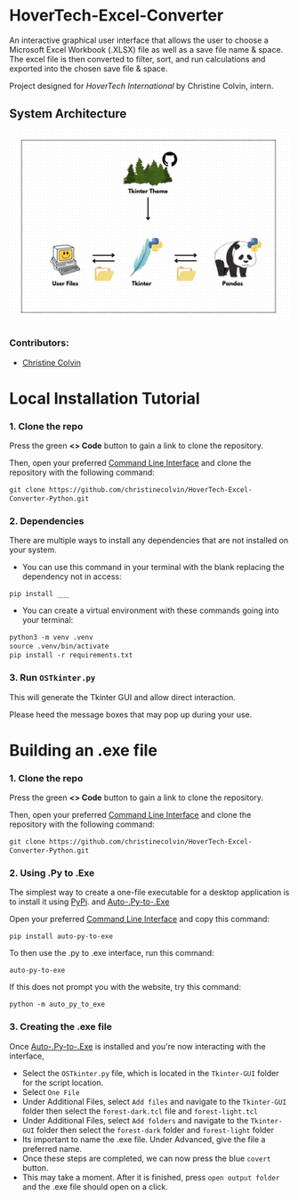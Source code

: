 # HoverTech-Excel-Converter
An interactive graphical user interface that allows the user to choose a Microsoft Excel Workbook (.XLSX) file as well as a save file name & space. The excel file is then converted to filter, sort, and run calculations and exported into the chosen save file & space. 

Project designed for *HoverTech International* by Christine Colvin, intern.

## System Architecture
![HoverTech Diagram.png](https://github.com/christinecolvin/HoverTech-Excel-Converter-Python/blob/main/HoverTech%20Diagram.png)

### Contributors:
- [Christine Colvin](https://github.com/christinecolvin)

# Local Installation Tutorial

### 1. Clone the repo
Press the green **<> Code** button to gain a link to clone the repository.

Then, open your preferred [Command Line Interface](https://en.wikipedia.org/wiki/Command-line_interface#:~:text=A%20command%2Dline%20interface%20\(CLI,interface%20available%20with%20punched%20cards.) and clone the repository with the following command:

```
git clone https://github.com/christinecolvin/HoverTech-Excel-Converter-Python.git 
```
### 2. Dependencies 
There are multiple ways to install any dependencies that are not installed on your system.
- You can use this command in your terminal with the blank replacing the dependency not in access: 
```
pip install ___
```
- You can create a virtual environment with these commands going into your terminal:
```
python3 -m venv .venv
source .venv/bin/activate
pip install -r requirements.txt
```  
### 3. Run `OSTkinter.py` 
This will generate the Tkinter GUI and allow direct interaction. 

Please heed the message boxes that may pop up during your use. 

# Building an .exe file 

### 1. Clone the repo
Press the green **<> Code** button to gain a link to clone the repository.

Then, open your preferred [Command Line Interface](https://en.wikipedia.org/wiki/Command-line_interface#:~:text=A%20command%2Dline%20interface%20\(CLI,interface%20available%20with%20punched%20cards.) and clone the repository with the following command:

```
git clone https://github.com/christinecolvin/HoverTech-Excel-Converter-Python.git
```
### 2. Using .Py to .Exe
The simplest way to create a one-file executable for a desktop application is to install it using [PyPi](https://pypi.org/). and [Auto-.Py-to-.Exe](https://github.com/brentvollebregt/auto-py-to-exe)

Open your preferred [Command Line Interface](https://en.wikipedia.org/wiki/Command-line_interface#:~:text=A%20command%2Dline%20interface%20\(CLI,interface%20available%20with%20punched%20cards.) and copy this command:
```
pip install auto-py-to-exe
```
To then use the .py to .exe interface, run this command:

```
auto-py-to-exe
```
If this does not prompt you with the website, try this command:
```
python -m auto_py_to_exe
```
### 3. Creating the .exe file 
Once [Auto-.Py-to-.Exe](https://github.com/brentvollebregt/auto-py-to-exe) is installed and you're now interacting with the interface,

- Select the `OSTkinter.py` file, which is located in the `Tkinter-GUI` folder for the script location.
- Select  `One File`
- Under Additional Files, select `Add files` and navigate to the `Tkinter-GUI` folder then select the `forest-dark.tcl` file and `forest-light.tcl`
- Under Additional Files, select `Add folders` and navigate to the `Tkinter-GUI` folder then select the `forest-dark` folder and `forest-light` folder
- Its important to name the .exe file. Under Advanced, give the file a preferred name.
- Once these steps are completed, we can now press the blue `covert` button.
- This may take a moment. After it is finished, press `open output folder` and the .exe file should open on a click.

